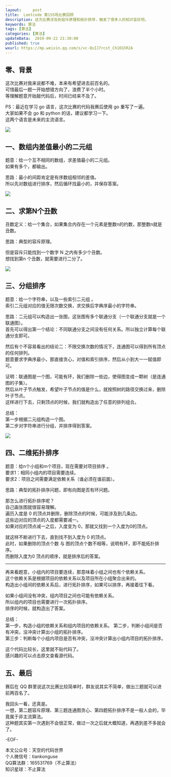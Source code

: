 ```yaml
---   
layout:     post  
title:  Leetcode 第155场比赛回顾  
description: 这次比赛涉及到容斥原理和拓扑排序，触发了很多人的知识盲区吧。  
keywords: 算法  
tags: [算法]    
categories: [算法]  
updateData:  2019-09-22 21:30:00  
published: true  
wxurl: https://mp.weixin.qq.com/s/vc-QsIJ7rcst_Ch1EG5R2A  
---  
```



## 零、背景  


这次比赛对我来说都不难，本来有希望进去前百名的。  
可惜最后一题一开始想错方向了，浪费了半个小时。  
等理解题意开始敲代码后，时间已经来不及了。  


PS：最近在学习 go 语言，这次比赛的代码我赛后使用 go 重写了一遍。  
大家如果不会 go 和 python 的话，建议都学习一下。  
这两个语言是未来的主流语言。  


![](//res2019.tiankonguse.com/images/2019/09/22/001.png)


## 一、数组内差值最小的二元组  


题意：给一个互不相同的数组，求差值最小的二元组。  
如果有多个，都输出。  


思路：最小的间距肯定是有序数组相邻的差值。  
所以先对数组进行排序，然后循环找最小的，并保存答案。  


![](//res2019.tiankonguse.com/images/2019/09/22/002.png)


## 二、求第N个丑数  


丑数定义：给一个集合，如果集合内存在一个元素是整数n的约数，那整数n就是丑数。  


思路：典型的容斥原理。  


但是容斥只能找到一个数字 N 之内有多少个丑数。  
想找到第n 个丑数，就需要进行二分了。 


![](//res2019.tiankonguse.com/images/2019/09/22/003.png)


## 三、分组排序  


题意：给一个字符串，以及一些索引二元组 。  
索引二元组对应的值无限次数交换，求交换后字典序最小的字符串。    


思路：二元组可以构造出一张图，这张图有多个联通分支（一个联通分支就是一个联通图）。    
首先可以得出第一个结论：不同联通分支之间没有任何关系。所以独立计算每个联通分支即可。  


然后有个不容易看出的结论二：不限交换次数的情况下，连通图可以得到所有顶点的任何排列。  
题意要求字典序最小，那直接贪心，对值和索引排序，然后从小到大一一赋值即可。
  
  
证明：联通图是一个图，可能有环，我们删除一些边，使得图变成一颗树（是连通图的子集）。  
然后从叶子节点触发，希望叶子节点的值是什么，就按照树的路径交换过来，删除叶子节点。  
这样进行下去，只剩顶点的时候，我们就构造出了任意的排列组合。  
  

总结：  
第一步根据二元组构造一个图。  
第二步对字符串进行分组，并排序得到答案。  


![](//res2019.tiankonguse.com/images/2019/09/22/004.png)


## 四、二维拓扑排序  


题意：给n个小组和m个项目，现在需要对项目排序 。  
要求1：相同小组内的项目需要连续。  
要求2：项目之间需要满足依赖关系（谁必须在谁前面）。  


思路：典型的拓扑排序问题，即有向图是否有环问题。  


那怎么进行拓扑排序呢？  
自己画张图就很容易理解。  
遍历入度是 0 的顶点并删除，删除顶点的时候，可能涉及到几条边。  
这些边对应的顶点的入度都需要减一。  
如果对应的顶点减一之后，入度变为 0，那就又找到一个入度为0的顶点。  


就这样不断进行下去，直到找不到入度为 0 的顶点。  
此时，如果删除的顶点个数 与 图的顶点个数不相等，说明有环，即不能拓扑排序。  
而删除入度为0 顶点的顺序，就是排序后的答案。  


----


再来看题意，小组内的项目要连续，那意味着小组之间也有个依赖关系。  
这个依赖关系是根据项目的依赖关系以及项目所在小组聚合出来的。  
构造出小组间的依赖关系后，进行拓扑排序，如果可以排序，再接着往下看。  


如果小组间没有冲突，组内项目之间也可能有依赖关系。  
所以组内的项目也需要进行一次拓扑排序。  
排序的时候，就构造出了答案。  


总结：  
第一步，构造小组的依赖关系和组内项目的依赖关系。 
第二步，判断小组间是否有冲突，没冲突计算出小组的拓扑排序。  
第三步：判断每个小组内项目是否有冲突，没冲突计算出小组内项目的拓扑排序。  


这个代码比较长，这里就不贴代码了。  
感兴趣的可以点击原文查看源代码。  


## 五、最后  


赛后在 QQ 群里说这次比赛比较简单时，群友说其实不简单，做出三题就可以进前两百名了。  


我回头一看，还真是。  
一想，第二题容斥原理、第三题连通图贪心、第四题拓扑排序不是一般人会的，毕竟属于非主流算法。  
这种题其实第一次遇到不会很正常，做过一次之后就大概知道，再遇到差不多就会了。  


-EOF-  


本文公众号：天空的代码世界  
个人微信号：tiankonguse  
QQ算法群：165531769（不止算法）  
知识星球：不止算法  

